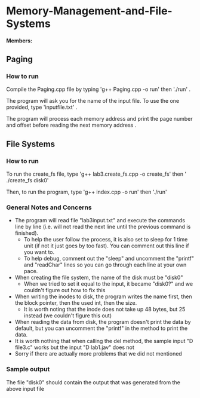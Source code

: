# Memory-Management-and-File-Systems
#### Members: 

## Paging
### How to run
Compile the Paging.cpp file by typing 'g++ Paging.cpp -o run' then './run' .

The program will ask you for the name of the input file. To use the one provided, type 'inputfile.txt' .

The program will process each memory address and print the page number and offset before reading the next memory address .

## File Systems
### How to run
To run the create_fs file, type 'g++ lab3.create_fs.cpp -o create_fs' then ' ./create_fs disk0'

Then, to run the program, type 'g++ index.cpp -o run' then './run'

### General Notes and Concerns

- The program will read file "lab3input.txt" and execute the commands line by line (i.e. will not read the next line until the previous command is finished). 
  - To help the user follow the process, it is also set to sleep for 1 time unit (if not it just goes by too fast). You can comment out this line if you want to.
  - To help debug, comment out the "sleep" and uncomment the "printf" and "readChar" lines so you can go through each line at your own pace.
- When creating the file system, the name of the disk must be "disk0"
  - When we tried to set it equal to the input, it became "disk0?" and we couldn't figure out how to fix this
- When writing the inodes to disk, the program writes the name first, then the block pointer, then the used int, then the size.
  - It is worth noting that the inode does not take up 48 bytes, but 25 instead (we couldn't figure this out)
- When reading the data from disk, the program doesn't print the data by default, but you can uncomment the "printf" in the method to print the data.
- It is worth nothing that when calling the del method, the sample input "D file3.c" works but the input "D lab1.jav" does not
- Sorry if there are actually more problems that we did not mentioned

### Sample output
The file "disk0" should contain the output that was generated from the above input file
